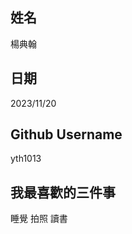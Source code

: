姓名
--------------
楊典翰


日期
---------------
2023/11/20

Github Username
---------------
yth1013


我最喜歡的三件事
---------------
睡覺 拍照 讀書
